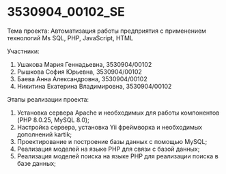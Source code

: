 # 3530904_00102_SE

Тема проекта: Автоматизация работы предприятия с применением технологий Ms SQL, PHP, JavaScript, HTML

Участники:
1. Ушакова Мария Геннадьевна, 3530904/00102
2. Рышкова София Юрьевна, 3530904/00102
3. Баева Анна Александровна, 3530904/00102
4. Никитина Екатерина Владимировна, 3530904/00102

Этапы реализации проекта:
1. Установка сервера Apache и необходимых для работы компонентов (PHP 8.0.25, MySQL 8.0);
2. Настройка сервера, установка Yii фреймворка и необходимых дополнений kartik;
3. Проектирование и построение базы данных с помощью MySQL;
4. Реализация моделей на языке PHP для связи с базой данных;
5. Реализация моделей поиска на языке PHP для реализации поиска в базе данных;
